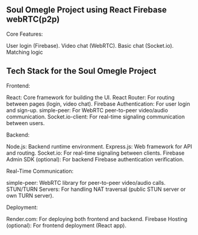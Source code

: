 ## Soul Omegle Project using React Firebase webRTC(p2p)

Core Features:

User login (Firebase).
Video chat (WebRTC).
Basic chat (Socket.io).
Matching logic

## Tech Stack for the Soul Omegle Project 


Frontend:

React: Core framework for building the UI.
React Router: For routing between pages (login, video chat).
Firebase Authentication: For user login and sign-up.
simple-peer: For WebRTC peer-to-peer video/audio communication.
Socket.io-client: For real-time signaling communication between users.

Backend:

Node.js: Backend runtime environment.
Express.js: Web framework for API and routing.
Socket.io: For real-time signaling between clients.
Firebase Admin SDK (optional): For backend Firebase authentication verification.

Real-Time Communication:

simple-peer: WebRTC library for peer-to-peer video/audio calls.
STUN/TURN Servers: For handling NAT traversal (public STUN server or own TURN server).

Deployment:

Render.com: For deploying both frontend and backend.
Firebase Hosting (optional): For frontend deployment (React app).

